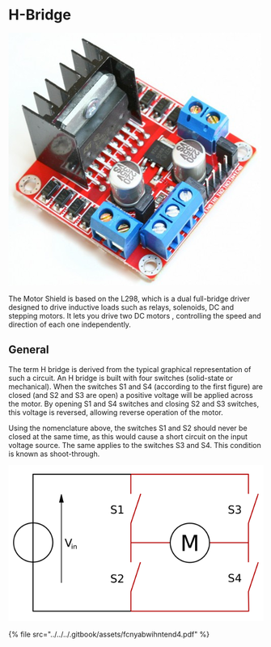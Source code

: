 # H-Bridge

![](../../../.gitbook/assets/im120606013-main-500x500.jpg)

The Motor Shield is based on the L298, which is a dual full-bridge driver designed to drive inductive loads such as relays, solenoids, DC and stepping motors. It lets you drive two DC motors , controlling the speed and direction of each one independently.

## General

The term H bridge is derived from the typical graphical representation of such a circuit. An H bridge is built with four switches \(solid-state or mechanical\). When the switches S1 and S4 \(according to the first figure\) are closed \(and S2 and S3 are open\) a positive voltage will be applied across the motor. By opening S1 and S4 switches and closing S2 and S3 switches, this voltage is reversed, allowing reverse operation of the motor.

Using the nomenclature above, the switches S1 and S2 should never be closed at the same time, as this would cause a short circuit on the input voltage source. The same applies to the switches S3 and S4. This condition is known as shoot-through.

![](../../../.gitbook/assets/620px-h_bridge.svg.png)

{% file src="../../../.gitbook/assets/fcnyabwihntend4.pdf" %}

